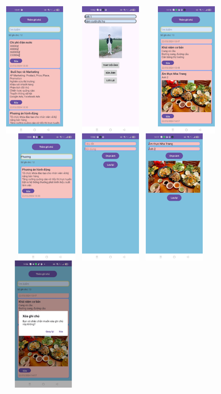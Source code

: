 <div style="display: flex; justify-content: center; gap: 50px;">
  <img src="image.png" alt="alt text" width="150"/>
  <img src="image-1.png" alt="alt text" width="150"/>
  <img src="image-2.png" alt="alt text" width="150"/>
</div>

<div style="display: flex; justify-content: space-around;">
  <img src="image-4.png" alt="alt text" width="150"/>
  <img src="image-5.png" alt="alt text" width="150"/>
 <img src="image-6.png" alt="alt text" width="150"/>
</div>

<img src="image-7.png" alt="alt text" width="150"/>
